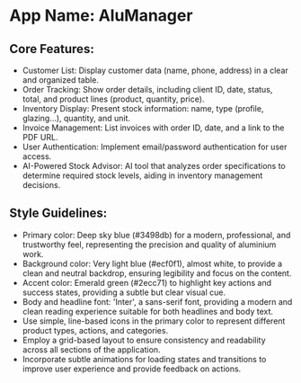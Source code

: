 # **App Name**: AluManager

## Core Features:

- Customer List: Display customer data (name, phone, address) in a clear and organized table.
- Order Tracking: Show order details, including client ID, date, status, total, and product lines (product, quantity, price).
- Inventory Display: Present stock information: name, type (profile, glazing...), quantity, and unit.
- Invoice Management: List invoices with order ID, date, and a link to the PDF URL.
- User Authentication: Implement email/password authentication for user access.
- AI-Powered Stock Advisor: AI tool that analyzes order specifications to determine required stock levels, aiding in inventory management decisions.

## Style Guidelines:

- Primary color: Deep sky blue (#3498db) for a modern, professional, and trustworthy feel, representing the precision and quality of aluminium work.
- Background color: Very light blue (#ecf0f1), almost white, to provide a clean and neutral backdrop, ensuring legibility and focus on the content.
- Accent color: Emerald green (#2ecc71) to highlight key actions and success states, providing a subtle but clear visual cue.
- Body and headline font: 'Inter', a sans-serif font, providing a modern and clean reading experience suitable for both headlines and body text.
- Use simple, line-based icons in the primary color to represent different product types, actions, and categories.
- Employ a grid-based layout to ensure consistency and readability across all sections of the application.
- Incorporate subtle animations for loading states and transitions to improve user experience and provide feedback on actions.
